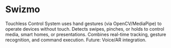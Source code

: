 # Swizmo
Touchless Control System uses hand gestures (via OpenCV/MediaPipe) to operate devices without touch. Detects swipes, pinches, or holds to control media, smart homes, or presentations. Combines real-time tracking, gesture recognition, and command execution. Future: Voice/AR integration.
